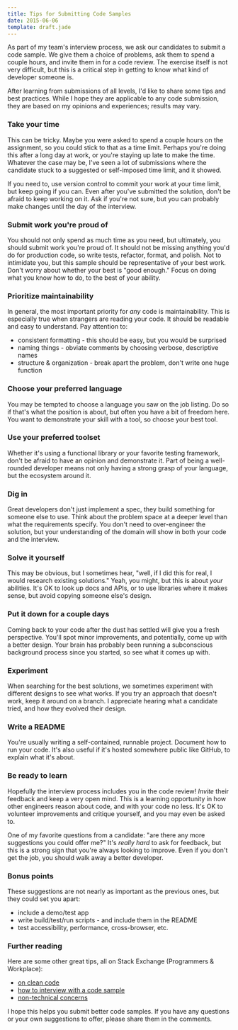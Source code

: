 ```yaml
---
title: Tips for Submitting Code Samples
date: 2015-06-06
template: draft.jade
---
```


As part of my team's interview process, we ask our candidates to submit a code sample. We give them a choice of problems, ask them to spend a couple hours, and invite them in for a code review. The exercise itself is not very difficult, but this is a critical step in getting to know what kind of developer someone is.

After learning from submissions of all levels, I'd like to share some tips and best practices. While I hope they are applicable to any code submission, they are based on my opinions and experiences; results may vary.

### Take your time

This can be tricky. Maybe you were asked to spend a couple hours on the assignment, so you could stick to that as a time limit. Perhaps you're doing this after a long day at work, or you're staying up late to make the time. Whatever the case may be, I've seen a lot of submissions where the candidate stuck to a suggested or self-imposed time limit, and it showed.

If you need to, use version control to commit your work at your time limit, but keep going if you can. Even after you've submitted the solution, don't be afraid to keep working on it. Ask if you're not sure, but you can probably make changes until the day of the interview.

### Submit work you're proud of

You should not only spend as much time as you need, but ultimately, you should submit work you're proud of. It should not be missing anything you'd do for production code, so write tests, refactor, format, and polish. Not to intimidate you, but this sample should be representative of your best work. Don't worry about whether your best is "good enough." Focus on doing what you know how to do, to the best of your ability.

### Prioritize maintainability

In general, the most important priority for *any* code is maintainability. This is especially true when strangers are reading your code. It should be readable and easy to understand. Pay attention to:

* consistent formatting - this should be easy, but you would be surprised
* naming things - obviate comments by choosing verbose, descriptive names
* structure & organization - break apart the problem, don't write one huge function

### Choose your preferred language

You may be tempted to choose a language you saw on the job listing. Do so if that's what the position is about, but often you have a bit of freedom here. You want to demonstrate your skill with a tool, so choose your best tool.

### Use your preferred toolset

Whether it's using a functional library or your favorite testing framework, don't be afraid to have an opinion and demonstrate it. Part of being a well-rounded developer means not only having a strong grasp of your language, but the ecosystem around it.

### Dig in

Great developers don't just implement a spec, they build something for someone else to use. Think about the problem space at a deeper level than what the requirements specify. You don't need to over-engineer the solution, but your understanding of the domain will show in both your code and the interview.

### Solve it yourself

This may be obvious, but I sometimes hear, "well, if I did this for real, I would research existing solutions." Yeah, you might, but this is about *your* abilities. It's OK to look up docs and APIs, or to use libraries where it makes sense, but avoid copying someone else's design.

### Put it down for a couple days

Coming back to your code after the dust has settled will give you a fresh perspective. You'll spot minor improvements, and potentially, come up with a better design. Your brain has probably been running a subconscious background process since you started, so see what it comes up with.

### Experiment

When searching for the best solutions, we sometimes experiment with different designs to see what works. If you try an approach that doesn't work, keep it around on a branch. I appreciate hearing what a candidate tried, and how they evolved their design.

### Write a README

You're usually writing a self-contained, runnable project. Document how to run your code. It's also useful if it's hosted somewhere public like GitHub, to explain what it's about.

### Be ready to learn

Hopefully the interview process includes you in the code review! *Invite* their feedback and keep a very open mind. This is a learning opportunity in how other engineers reason about code, and with your code no less. It's OK to volunteer improvements and critique yourself, and you may even be asked to.

One of my favorite questions from a candidate: "are there any more suggestions you could offer me?" It's *really hard* to ask for feedback, but this is a strong sign that you're always looking to improve. Even if you don't get the job, you should walk away a better developer.

### Bonus points

These suggestions are not nearly as important as the previous ones, but they could set you apart:

* include a demo/test app
* write build/test/run scripts - and include them in the README
* test accessibility, performance, cross-browser, etc.

### Further reading

Here are some other great tips, all on Stack Exchange (Programmers & Workplace):

* [on clean code](http://programmers.stackexchange.com/a/51155/52486)
* [how to interview with a code sample](http://programmers.stackexchange.com/questions/94492/interview-review-another-developers-code/94507#94507)
* [non-technical concerns](http://workplace.stackexchange.com/a/1315)

I hope this helps you submit better code samples. If you have any questions or your own suggestions to offer, please share them in the comments.
